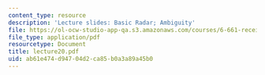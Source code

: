 ```yaml
---
content_type: resource
description: 'Lecture slides: Basic Radar; Ambiguity'
file: https://ol-ocw-studio-app-qa.s3.amazonaws.com/courses/6-661-receivers-antennas-and-signals-spring-2003/ab61e474d94704d2ca85b0a3a89a45b0_lecture20.pdf
file_type: application/pdf
resourcetype: Document
title: lecture20.pdf
uid: ab61e474-d947-04d2-ca85-b0a3a89a45b0
---
```

